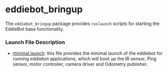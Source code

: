 # eddiebot_bringup

The `eddiebot_bringup` package provides `roslaunch` scripts for starting the EddieBot base functionality.



### Launch File Description

- [minimal.launch](/launch/minimal.launch): this file provides the minimal launch of the eddiebot for running eddiebot applications, which will boot up the IR sensor, Ping sensor, motor controller, camera driver and Odometry publisher.

